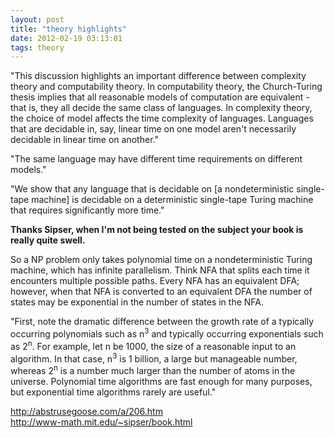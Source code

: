 ```yaml
---
layout: post
title: "theory highlights"
date: 2012-02-19 03:13:01
tags: theory
---
```


</p>
"This discussion highlights an important difference between complexity theory and computability theory. In computability theory, the Church-Turing thesis implies that all reasonable models of computation are equivalent - that is, they all decide the same class of languages. In complexity theory, the choice of model affects the time complexity of languages. Languages that are decidable in, say, linear time on one model aren't necessarily decidable in linear time on another."
</p>

<p>
 "The same language may have different time requirements on different models."
</p>

<p>
"We show that any language that is decidable on [a nondeterministic single-tape machine] is decidable on a deterministic single-tape Turing machine that requires significantly more time."
</p>

<p>
<b>
Thanks Sipser, when I'm not being tested on the subject your book is really quite swell.
</b>
</p>

<p>
So a NP problem only takes polynomial time on a nondeterministic Turing machine, which has infinite parallelism. Think NFA that splits each time it encounters multiple possible paths. Every NFA has an equivalent DFA; however, when that NFA is converted to an equivalent DFA the number of states may be exponential in the number of states in the NFA.
</p>


<p>
"First, note the dramatic difference between the growth rate of a typically occurring polynomials such as n<sup>3</sup> and typically occurring exponentials such as 2<sup>n</sup>. For example, let n be 1000, the size of a reasonable input to an algorithm. In that case, n<sup>3</sup> is 1 billion, a large but manageable number, whereas 2<sup>n</sup> is a number much larger than the number of atoms in the universe. Polynomial time algorithms are fast enough for many purposes, but exponential time algorithms rarely are useful."
</p>

<p>
<a href="http://abstrusegoose.com/a/206.htm">http://abstrusegoose.com/a/206.htm</a><br />
<a href="http://www-math.mit.edu/~sipser/book.html">http://www-math.mit.edu/~sipser/book.html</a>

<p>
